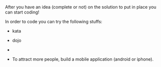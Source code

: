 After you have an idea (complete or not) on the solution to put in place you can start coding!

In order to code you can try the following stuffs:

- kata
- dojo
- 



- To attract more people, build a mobile application (android or iphone).
